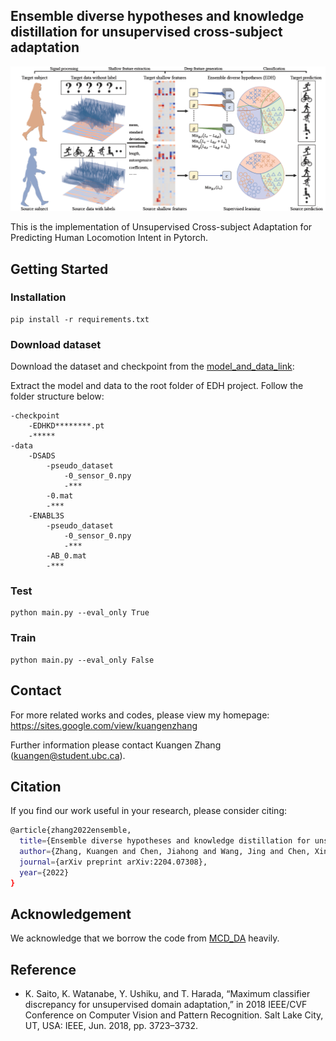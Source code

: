 ## Ensemble diverse hypotheses and knowledge distillation for unsupervised cross-subject adaptation

<img src='./overview.png' width=800>

This is the implementation of Unsupervised Cross-subject Adaptation for Predicting Human Locomotion Intent in Pytorch.

## Getting Started
### Installation
```
pip install -r requirements.txt
```

### Download dataset
Download the dataset and checkpoint from the [model_and_data_link](https://1drv.ms/u/s!AsabHXP6_OvSg_0mH-8h7FC97kcyqQ?e=Wq57XW):

Extract the model and data to the root folder of EDH project. Follow the folder structure below:
```
-checkpoint
    -EDHKD********.pt
    -*****
-data
    -DSADS
        -pseudo_dataset
            -0_sensor_0.npy
            -***
        -0.mat
        -***
    -ENABL3S
        -pseudo_dataset
            -0_sensor_0.npy
            -***
        -AB_0.mat
        -***
```

### Test
```
python main.py --eval_only True
```

### Train
```
python main.py --eval_only False
```

## Contact

For more related works and codes, please view my homepage: https://sites.google.com/view/kuangenzhang

Further information please contact Kuangen Zhang (kuangen@student.ubc.ca).

## Citation
If you find our work useful in your research, please consider citing:
```bash
@article{zhang2022ensemble,
  title={Ensemble diverse hypotheses and knowledge distillation for unsupervised cross-subject adaptation},
  author={Zhang, Kuangen and Chen, Jiahong and Wang, Jing and Chen, Xinxing and Leng, Yuquan and de Silva, Clarence W and Fu, Chenglong},
  journal={arXiv preprint arXiv:2204.07308},
  year={2022}
}
```

## Acknowledgement
We acknowledge that we borrow the code from [MCD_DA](https://github.com/mil-tokyo/MCD_DA) heavily. 

## Reference
*  K. Saito, K. Watanabe, Y. Ushiku, and T. Harada, “Maximum classifier
discrepancy for unsupervised domain adaptation,” in 2018 IEEE/CVF
Conference on Computer Vision and Pattern Recognition. Salt Lake
City, UT, USA: IEEE, Jun. 2018, pp. 3723–3732.
